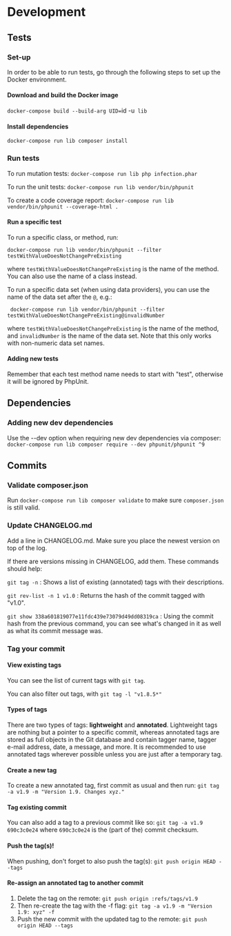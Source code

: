 # Development

## Tests


### Set-up
In order to be able to run tests, go through the following steps to set up the Docker environment.


#### Download and build the Docker image
`docker-compose build --build-arg UID=`id -u` lib`


#### Install dependencies

`docker-compose run lib composer install`


### Run tests

To run mutation tests:
`docker-compose run lib php infection.phar`

To run the unit tests:
`docker-compose run lib vendor/bin/phpunit`

To create a code coverage report:
`docker-compose run lib vendor/bin/phpunit --coverage-html .`


#### Run a specific test

To run a specific class, or method, run:

`docker-compose run lib vendor/bin/phpunit --filter testWithValueDoesNotChangePreExisting`

where `testWithValueDoesNotChangePreExisting` is the name of the method. You can also use the name of a class instead.

To run a specific data set (when using data providers), you can use the name of the data set after the `@`, e.g.:

` docker-compose run lib vendor/bin/phpunit --filter testWithValueDoesNotChangePreExisting@invalidNumber`

where `testWithValueDoesNotChangePreExisting` is the name of the method, and `invalidNumber` is the name of the data set. Note that this only works with non-numeric data set names.


#### Adding new tests

Remember that each test method name needs to start with "test", otherwise it will be ignored by PhpUnit.


## Dependencies

### Adding new dev dependencies

Use the --dev option when requiring new dev dependencies via composer:
`docker-compose run lib composer require --dev phpunit/phpunit ^9`


## Commits

### Validate composer.json

Run `docker-compose run lib composer validate` to make sure `composer.json` is still valid.


### Update CHANGELOG.md

Add a line in CHANGELOG.md. Make sure you place the newest version on top of the log.

If there are versions missing in CHANGELOG, add them. These commands should help:

`git tag -n`
: Shows a list of existing (annotated) tags with their descriptions.

`git rev-list -n 1 v1.0`
: Returns the hash of the commit tagged with "v1.0".

`git show 338a601819077e11fdc439e73079d49dd08319ca`
: Using the commit hash from the previous command, you can see what's changed in it as well as what its commit message was.


### Tag your commit

#### View existing tags
You can see the list of current tags with `git tag`.

You can also filter out tags, with `git tag -l "v1.8.5*"`


#### Types of tags
There are two types of tags: **lightweight** and **annotated**.
Lightweight tags are nothing but a pointer to a specific commit, whereas annotated tags are stored as full objects in the Git database and contain tagger name, tagger e-mail address, date, a message, and more.
It is recommended to use annotated tags wherever possible unless you are just after a temporary tag.


#### Create a new tag
To create a new annotated tag, first commit as usual and then run:
`git tag -a v1.9 -m "Version 1.9. Changes xyz."`


#### Tag existing commit
You can also add a tag to a previous commit like so: `git tag -a v1.9 690c3c0e24` where `690c3c0e24` is the (part of the) commit checksum.


#### Push the tag(s)!
When pushing, don't forget to also push the tag(s):
`git push origin HEAD --tags`


#### Re-assign an annotated tag to another commit

1. Delete the tag on the remote: `git push origin :refs/tags/v1.9`
2. Then re-create the tag with the -f flag: `git tag -a v1.9 -m "Version 1.9: xyz" -f`
3. Push the new commit with the updated tag to the remote: `git push origin HEAD --tags`